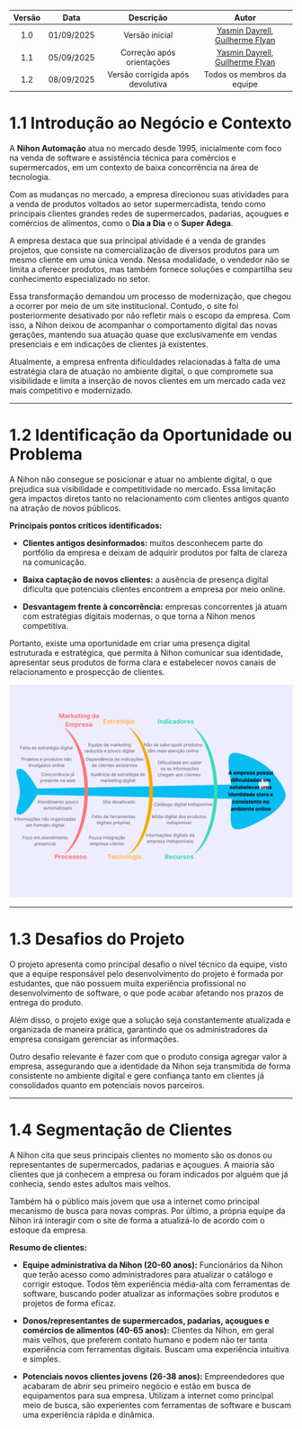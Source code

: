 | Versão | Data | Descrição  | Autor    |   
| :-----: | :----: | :----------: | :------------: |
| 1.0 | 01/09/2025 | Versão inicial | [Yasmin Dayrell](https://github.com/YasminDayrell), [Guilherme Flyan](https://github.com/GFlyan)|
| 1.1 | 05/09/2025 | Correção após orientações | [Yasmin Dayrell](https://github.com/YasminDayrell), [Guilherme Flyan](https://github.com/GFlyan)|
| 1.2 | 08/09/2025 | Versão corrigida após devolutiva | Todos os membros da equipe|




# 1.1 Introdução ao Negócio e Contexto

A **Nihon Automação** atua no mercado desde 1995, inicialmente com foco na venda de software e assistência técnica para comércios e supermercados, em um contexto de baixa concorrência na área de tecnologia.  

Com as mudanças no mercado, a empresa direcionou suas atividades para a venda de produtos voltados ao setor supermercadista, tendo como principais clientes grandes redes de supermercados, padarias, açougues e comércios de alimentos, como o **Dia a Dia** e o **Super Adega**.  

A empresa destaca que sua principal atividade é a venda de grandes projetos, que consiste na comercialização de diversos produtos para um mesmo cliente em uma única venda. Nessa modalidade, o vendedor não se limita a oferecer produtos, mas também fornece soluções e compartilha seu conhecimento especializado no setor.  

Essa transformação demandou um processo de modernização, que chegou a ocorrer por meio de um site institucional. Contudo, o site foi posteriormente desativado por não refletir mais o escopo da empresa. Com isso, a Nihon deixou de acompanhar o comportamento digital das novas gerações, mantendo sua atuação quase que exclusivamente em vendas presenciais e em indicações de clientes já existentes.  

Atualmente, a empresa enfrenta dificuldades relacionadas à falta de uma estratégia clara de atuação no ambiente digital, o que compromete sua visibilidade e limita a inserção de novos clientes em um mercado cada vez mais competitivo e modernizado.  

---

# 1.2 Identificação da Oportunidade ou Problema

A Nihon não consegue se posicionar e atuar no ambiente digital, o que prejudica sua visibilidade e competitividade no mercado. Essa limitação gera impactos diretos tanto no relacionamento com clientes antigos quanto na atração de novos públicos.  

**Principais pontos críticos identificados:**

- **Clientes antigos desinformados:** muitos desconhecem parte do portfólio da empresa e deixam de adquirir produtos por falta de clareza na comunicação.  

- **Baixa captação de novos clientes:** a ausência de presença digital dificulta que potenciais clientes encontrem a empresa por meio online. 
 
- **Desvantagem frente à concorrência:** empresas concorrentes já atuam com estratégias digitais modernas, o que torna a Nihon menos competitiva.  

Portanto, existe uma oportunidade em criar uma presença digital estruturada e estratégica, que permita à Nihon comunicar sua identidade, apresentar seus produtos de forma clara e estabelecer novos canais de relacionamento e prospecção de clientes.  

![Diagrama](img/DiagramaPeixe.png)

---

# 1.3 Desafios do Projeto

O projeto apresenta como principal desafio o nível técnico da equipe, visto que a equipe responsável pelo desenvolvimento do projeto é formada por estudantes, que não possuem muita experiência profissional no desenvolvimento de software, o que pode acabar afetando nos prazos de entrega do produto.  

Além disso, o projeto exige que a solução seja constantemente atualizada e organizada de maneira prática, garantindo que os administradores da empresa consigam gerenciar as informações.  

Outro desafio relevante é fazer com que o produto consiga agregar valor à empresa, assegurando que a identidade da Nihon seja transmitida de forma consistente no ambiente digital e gere confiança tanto em clientes já consolidados quanto em potenciais novos parceiros.  

---

# 1.4 Segmentação de Clientes

A Nihon cita que seus principais clientes no momento são os donos ou representantes de supermercados, padarias e açougues. A maioria são clientes que já conhecem a empresa ou foram indicados por alguém que já conhecia, sendo estes adultos mais velhos.  

Também há o público mais jovem que usa a internet como principal mecanismo de busca para novas compras. Por último, a própria equipe da Nihon irá interagir com o site de forma a atualizá-lo de acordo com o estoque da empresa.  

**Resumo de clientes:**

- **Equipe administrativa da Nihon (20-60 anos):** Funcionários da Nihon que terão acesso como administradores para atualizar o catálogo e corrigir estoque. Todos têm experiência média-alta com ferramentas de software, buscando poder atualizar as informações sobre produtos e projetos de forma eficaz.  

- **Donos/representantes de supermercados, padarias, açougues e comércios de alimentos (40-65 anos):** Clientes da Nihon, em geral mais velhos, que preferem contato humano e podem não ter tanta experiência com ferramentas digitais. Buscam uma experiência intuitiva e simples.  

- **Potenciais novos clientes jovens (26-38 anos):** Empreendedores que acabaram de abrir seu primeiro negócio e estão em busca de equipamentos para sua empresa. Utilizam a internet como principal meio de busca, são experientes com ferramentas de software e buscam uma experiência rápida e dinâmica.  
